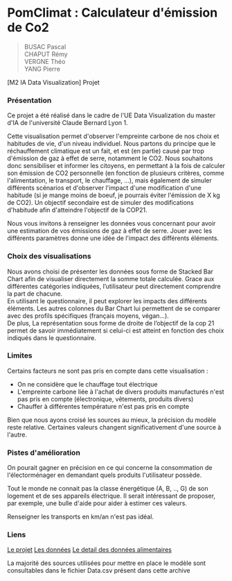 # PomClimat : Calculateur d'émission de Co2 
> BUSAC Pascal  
> CHAPUT Rémy  
> VERGNE Théo  
> YANG Pierre  

[M2 IA Data Visualization] Projet

### Présentation 

Ce projet a été réalisé dans le cadre de l'UE Data Visualization du master d'IA de l'université Claude Bernard Lyon 1.

Cette visualisation permet d'observer l'empreinte carbone de nos choix et habitudes de vie, d'un niveau individuel. Nous partons du principe que le réchauffement climatique est un fait, et est (en partie) causé par trop d'émission de gaz à effet de serre, notamment le CO2. Nous souhaitons donc sensibiliser et informer les citoyens, en permettant à la fois de calculer son émission de CO2 personnelle (en fonction de plusieurs critères, comme l'alimentation, le transport, le chauffage, ...), mais également de simuler différents scénarios et d'observer l'impact d'une modification d'une habitude (si je mange moins de boeuf, je pourrais éviter l'émission de X kg de CO2). Un objectif secondaire est de simuler des modifications d'habitude afin d'atteindre l'objectif de la COP21.

Nous vous invitons à renseigner les données vous concernant pour avoir une estimation de vos émissions de gaz à effet de serre. Jouer avec les différents paramètres donne une idée de l'impact des différents éléments.

### Choix des visualisations

Nous avons choisi de présenter les données sous forme de Stacked Bar Chart afin de visualiser directement la somme totale calculée.
Grace aux différentes catégories indiquées, l’utilisateur peut directement comprendre la part de chacune.   
En utilisant le questionnaire, il peut explorer les impacts des différents éléments.
Les autres colonnes du Bar Chart lui permettent de se comparer avec des profils spécifiques (français moyens, végan...).  
De plus, La représentation sous forme de droite de l’objectif de la cop 21 permet de savoir immédiatement si celui-ci est atteint en fonction des choix indiqués dans le questionnaire. 

### Limites

Certains facteurs ne sont pas pris en compte dans cette visualisation :
- On ne considère que le chauffage tout électrique
- L'empreinte carbone liée à l'achat de divers produits manufacturés n'est pas pris en compte (électronique, vêtements, produits divers)
- Chauffer à différentes température n'est pas pris en compte

Bien que nous ayons croisé les sources au mieux, la précision du modèle reste relative. Certaines valeurs changent significativement d'une source à l'autre.

### Pistes d'amélioration

On pourait gagner en précision en ce qui concerne la consommation de l'électorménager en demandant quels produits l'utilisateur possède.

Tout le monde ne connait pas la classe énergétique (A, B, .., G) de son logement et de ses appareils électrique. Il serait intéressant de proposer, par exemple, une bulle d'aide pour aider à estimer ces valeurs.

Renseigner les transports en km/an n'est pas idéal.

### Liens


[Le projet](https://lifehabitschanger.github.io/)
[Les données](https://github.com/LifeHabitsChanger/lifehabitschanger.github.io/blob/master/Data.csv)
[Le detail des données alimentaires](https://github.com/LifeHabitsChanger/lifehabitschanger.github.io/blob/master/Data_alimentaire.csv)

La majorité des sources utilisées pour mettre en place le modèle sont consultables dans le fichier Data.csv présent dans cette archive
